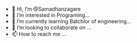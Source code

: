 - 👋 Hi, I’m @Samadhanzagare
- 👀 I’m interested in Programing...
- 🌱 I’m currently learning Batchlor of engineering...
- 💞️ I’m looking to collaborate on ...
- 📫 How to reach me ...

<!---
Samadhanzagare/Samadhanzagare is a ✨ special ✨ repository because its `README.md` (this file) appears on your GitHub profile.
You can click the Preview link to take a look at your changes.
--->
